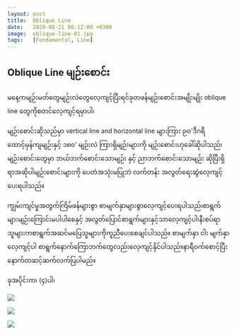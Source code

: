 ```yaml
---
layout: post
title:  Oblique Line
date:   2020-08-21 08:12:00 +0300
image:  oblique-line-01.jpg
tags:   [Fundamental, Line]
---
```


## Oblique Line မျဉ်းစောင်း

မနေ့ကမျဉ်းမတ်‌တွေမျဉ်းလဲတွေလေ့ကျင့်ပြီးရင်ခုတဖန်မျဉ်းစောင်းအမျိုးမျိုး oblique line တွေကိုစတင်လေ့ကျင့်ရမှာပါ၊

မျဉ်းစောင်းဆိုသည်မှာ vertical line and horizontal line များကြား ၉၀'ဒီဂရီ ထောင့်မှန်ကျမျဉ်းနှင့် ၁၈၀' မျဉ်းလဲ ကြားရှိမျဉ်းများကို မျဉ်းစောင်းဟုခေါ်ဆိုပါသည်၊မျဉ်းစောင်း‌တွေမှာ ဘယ်ဘက်စောင်းသောမျဉ်း နှင့် ညာဘက်စောင်းသောမျဉ်း ဆိုပြီးရှိရာအဆိုပါမျဉ်းစောင်းများကို ပေတံအသုံးမပြုဘဲ လက်တန်း အလွတ်ရေးဆွဲလေ့ကျင့်ပေးရပါသည်။

ကျွမ်းကျင်မှုအတွက်ကြိမ်ဖန်များစွာ စာမျက်နှာများစွာလေ့ကျင့်ပေးရပါသည်၊စာရွက်များမျဉ်းကြောင်းမပါပါစေနှင့် အလွတ်ပြောင်စာရွက်များနှင့်သာလေ့ကျင့်ပါ၊နီးစပ်ရာသူများကစာရွက်အဆင်မပြေသူများကိုကူညီပေးစေချင်ပါသည်။
စာမျက်နှာ ငါး မျက်နှာလေ့ကျင့်ပါ စာရွက်နောက်ကြောဘက်တွေလည်းလေ့ကျင့်နိုင်ပါသည်။နာရီဝက်စောင့်ပြီး နောက်တဆင့်ဆက်လက်ပြပါမည်။

ခုအပိုင်းက၊ (၄)ပါ၊

![]({{site.baseurl}}/img/oblique-line-01.jpg)

![]({{site.baseurl}}/img/oblique-line-02.jpg)

![]({{site.baseurl}}/img/oblique-line-03.jpg)


